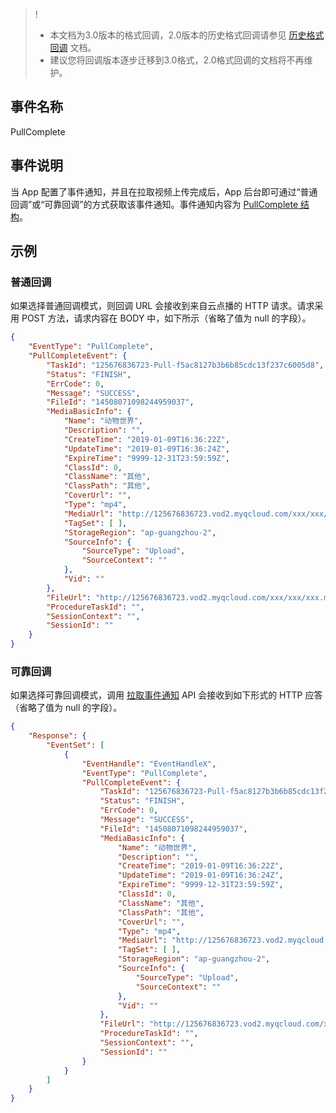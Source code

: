 >!
>
>- 本文档为3.0版本的格式回调，2.0版本的历史格式回调请参见 [历史格式回调](https://cloud.tencent.com/document/product/266/33796#url-.E6.8B.89.E5.8F.96.E8.A7.86.E9.A2.91.E4.B8.8A.E4.BC.A0.E5.AE.8C.E6.88.90) 文档。
>- 建议您将回调版本逐步迁移到3.0格式，2.0格式回调的文档将不再维护。

## 事件名称

PullComplete

## 事件说明

当 App 配置了事件通知，并且在拉取视频上传完成后，App 后台即可通过“普通回调”或“可靠回调”的方式获取该事件通知。事件通知内容为 [PullComplete 结构](https://cloud.tencent.com/document/api/266/31773#EventContent)。


## 示例

### 普通回调

如果选择普通回调模式，则回调 URL 会接收到来自云点播的 HTTP 请求。请求采用 POST 方法，请求内容在 BODY 中，如下所示（省略了值为 null 的字段）。

```json
{
    "EventType": "PullComplete", 
    "PullCompleteEvent": {
        "TaskId": "125676836723-Pull-f5ac8127b3b6b85cdc13f237c6005d8", 
        "Status": "FINISH",
        "ErrCode": 0, 
        "Message": "SUCCESS", 
        "FileId": "14508071098244959037", 
        "MediaBasicInfo": {
            "Name": "动物世界", 
            "Description": "", 
            "CreateTime": "2019-01-09T16:36:22Z", 
            "UpdateTime": "2019-01-09T16:36:24Z", 
            "ExpireTime": "9999-12-31T23:59:59Z", 
            "ClassId": 0, 
            "ClassName": "其他", 
            "ClassPath": "其他", 
            "CoverUrl": "", 
            "Type": "mp4", 
            "MediaUrl": "http://125676836723.vod2.myqcloud.com/xxx/xxx/xxx.mp4", 
            "TagSet": [ ], 
            "StorageRegion": "ap-guangzhou-2", 
            "SourceInfo": {
                "SourceType": "Upload", 
                "SourceContext": ""
            }, 
            "Vid": ""
        }, 
        "FileUrl": "http://125676836723.vod2.myqcloud.com/xxx/xxx/xxx.mp4", 
        "ProcedureTaskId": "",
        "SessionContext": "",
        "SessionId": ""
    }
}
```

### 可靠回调

如果选择可靠回调模式，调用 [拉取事件通知](/document/product/266/33433) API 会接收到如下形式的 HTTP 应答（省略了值为 null 的字段）。

```json
{
    "Response": {
        "EventSet": [
            {
                "EventHandle": "EventHandleX", 
                "EventType": "PullComplete", 
                "PullCompleteEvent": {
                    "TaskId": "125676836723-Pull-f5ac8127b3b6b85cdc13f237c6005d8", 
                    "Status": "FINISH",
                    "ErrCode": 0, 
                    "Message": "SUCCESS", 
                    "FileId": "14508071098244959037", 
                    "MediaBasicInfo": {
                        "Name": "动物世界", 
                        "Description": "", 
                        "CreateTime": "2019-01-09T16:36:22Z", 
                        "UpdateTime": "2019-01-09T16:36:24Z", 
                        "ExpireTime": "9999-12-31T23:59:59Z", 
                        "ClassId": 0, 
                        "ClassName": "其他", 
                        "ClassPath": "其他", 
                        "CoverUrl": "", 
                        "Type": "mp4", 
                        "MediaUrl": "http://125676836723.vod2.myqcloud.com/xxx/xxx/xxx.mp4", 
                        "TagSet": [ ], 
                        "StorageRegion": "ap-guangzhou-2", 
                        "SourceInfo": {
                            "SourceType": "Upload", 
                            "SourceContext": ""
                        }, 
                        "Vid": ""
                    }, 
                    "FileUrl": "http://125676836723.vod2.myqcloud.com/xxx/xxx/xxx.mp4", 
                    "ProcedureTaskId": "",
                    "SessionContext": "",
                    "SessionId": ""
                }
            }
        ]
    }
}
```

